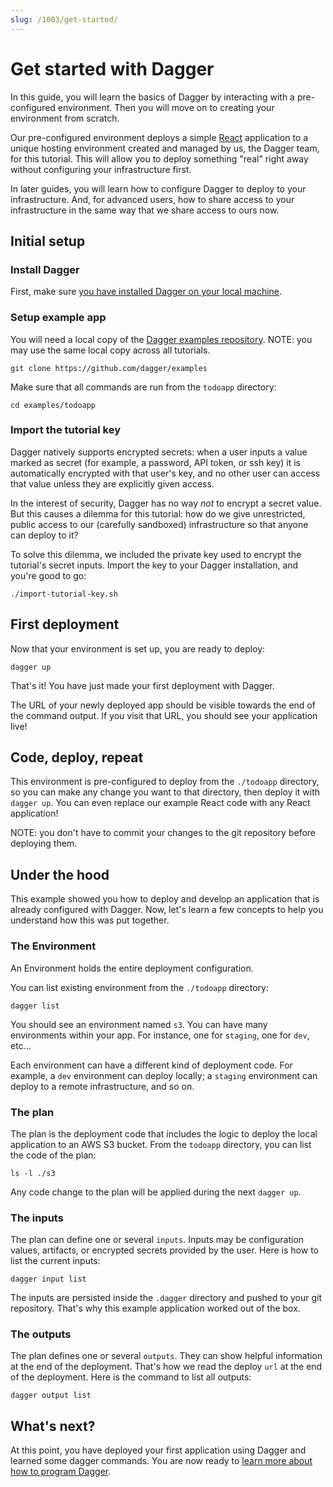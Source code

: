 ```yaml
---
slug: /1003/get-started/
---
```


# Get started with Dagger

In this guide, you will learn the basics of Dagger by interacting with a pre-configured environment.
Then you will move on to creating your environment from scratch.

Our pre-configured environment deploys a simple [React](https://reactjs.org/)
application to a unique hosting environment created and managed by us, the Dagger team, for this tutorial.
This will allow you to deploy something "real" right away without configuring your infrastructure first.

In later guides, you will learn how to configure Dagger to deploy to your infrastructure. And, for advanced users,
how to share access to your infrastructure in the same way that we share access to ours now.

## Initial setup

### Install Dagger

First, make sure [you have installed Dagger on your local machine](../1001-install.md).

### Setup example app

You will need a local copy of the [Dagger examples repository](https://github.com/dagger/examples).
NOTE: you may use the same local copy across all tutorials.

```shell
git clone https://github.com/dagger/examples
```

Make sure that all commands are run from the `todoapp` directory:

```shell
cd examples/todoapp
```

### Import the tutorial key

Dagger natively supports encrypted secrets: when a user inputs a value marked as secret
(for example, a password, API token, or ssh key) it is automatically encrypted with that user's key,
and no other user can access that value unless they are explicitly given access.

In the interest of security, Dagger has no way _not_ to encrypt a secret value.
But this causes a dilemma for this tutorial: how do we give unrestricted, public access to our
(carefully sandboxed) infrastructure so that anyone can deploy to it?

To solve this dilemma, we included the private key used to encrypt the tutorial's secret inputs.
Import the key to your Dagger installation, and you're good to go:

```shell
./import-tutorial-key.sh
```

## First deployment

Now that your environment is set up, you are ready to deploy:

```shell
dagger up
```

That's it! You have just made your first deployment with Dagger.

The URL of your newly deployed app should be visible towards the end of the command output.
If you visit that URL, you should see your application live!

## Code, deploy, repeat

This environment is pre-configured to deploy from the `./todoapp` directory,
so you can make any change you want to that directory, then deploy it with `dagger up`.
You can even replace our example React code with any React application!

NOTE: you don't have to commit your changes to the git repository before deploying them.

## Under the hood

This example showed you how to deploy and develop an application that is already configured with Dagger. Now, let's learn a few concepts to help you understand how this was put together.

### The Environment

An Environment holds the entire deployment configuration.

You can list existing environment from the `./todoapp` directory:

```shell
dagger list
```

You should see an environment named `s3`. You can have many environments within your app. For instance, one for `staging`, one for `dev`, etc...

Each environment can have a different kind of deployment code. For example, a `dev` environment can deploy locally; a `staging` environment can deploy to a remote infrastructure, and so on.

### The plan

The plan is the deployment code that includes the logic to deploy the local application to an AWS S3 bucket. From the `todoapp` directory, you can list the code of the plan:

```shell
ls -l ./s3
```

Any code change to the plan will be applied during the next `dagger up`.

### The inputs

The plan can define one or several `inputs`. Inputs may be configuration values, artifacts, or encrypted secrets provided by the user. Here is how to list the current inputs:

```shell
dagger input list
```

The inputs are persisted inside the `.dagger` directory and pushed to your git repository. That's why this example application worked out of the box.

### The outputs

The plan defines one or several `outputs`. They can show helpful information at the end of the deployment. That's how we read the deploy `url` at the end of the deployment. Here is the command to list all outputs:

```shell
dagger output list
```

## What's next?

At this point, you have deployed your first application using Dagger and learned some dagger commands. You are now ready to [learn more about how to program Dagger](/learn/102-dev).
